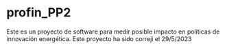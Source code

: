 # profin_PP2
Este es un proyecto de software para medir posible impacto en políticas de innovación energética.
Este proyecto ha sido correji el 29/5/2023
